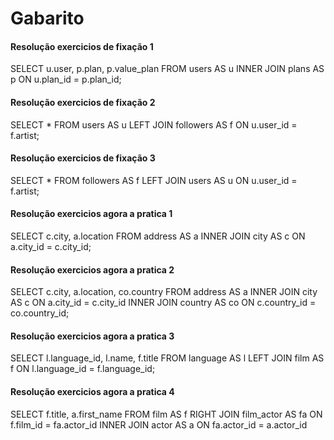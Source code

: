 # Gabarito

#### Resolução exercicios de fixação 1
SELECT u.user, p.plan, p.value_plan FROM users AS u
INNER JOIN plans AS p
ON u.plan_id = p.plan_id;

#### Resolução exercicios de fixação 2
SELECT * FROM users AS u
LEFT JOIN followers AS f
ON u.user_id = f.artist;

#### Resolução exercicios de fixação 3
SELECT * FROM followers AS f
LEFT JOIN users AS u
ON u.user_id = f.artist;

#### Resolução exercicios agora a pratica 1
SELECT c.city, a.location FROM address AS a
INNER JOIN city AS c
ON a.city_id = c.city_id;

#### Resolução exercicios agora a pratica 2
SELECT c.city, a.location, co.country FROM address AS a
INNER JOIN city AS c
ON a.city_id = c.city_id
INNER JOIN country AS co
ON c.country_id = co.country_id;

#### Resolução exercicios agora a pratica 3
SELECT l.language_id, l.name, f.title FROM language AS l
LEFT JOIN film AS f
ON l.language_id = f.language_id;

#### Resolução exercicios agora a pratica 4
SELECT f.title, a.first_name FROM film AS f
RIGHT JOIN film_actor AS fa
ON f.film_id = fa.actor_id
INNER JOIN actor AS a
ON fa.actor_id = a.actor_id